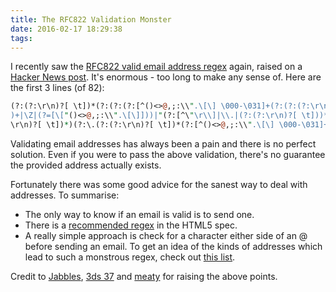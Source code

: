 ```yaml
---
title: The RFC822 Validation Monster
date: 2016-02-17 18:29:38
tags:
---
```

I recently saw the [RFC822 valid email address regex][1] again, raised on a [Hacker News post][2]. It's enormous - too long to make any sense of. Here are the first 3 lines (of 82):

``` perl
(?:(?:\r\n)?[ \t])*(?:(?:(?:[^()<>@,;:\\".\[\] \000-\031]+(?:(?:(?:\r\n)?[ \t]
)+|\Z|(?=[\["()<>@,;:\\".\[\]]))|"(?:[^\"\r\\]|\\.|(?:(?:\r\n)?[ \t]))*"(?:(?:
\r\n)?[ \t])*)(?:\.(?:(?:\r\n)?[ \t])*(?:[^()<>@,;:\\".\[\] \000-\031]+(?:(?:(
```

Validating email addresses has always been a pain and there is no perfect solution. Even if you were to pass the above validation, there's no guarantee the provided address actually exists.

Fortunately there was some good advice for the sanest way to deal with addresses. To summarise:

* The only way to know if an email is valid is to send one.
* There is a [recommended regex][3] in the HTML5 spec.
* A really simple approach is check for a character either side of an @ before sending an email.
To get an idea of the kinds of addresses which lead to such a monstrous regex, check out [this list][7].

Credit to [Jabbles][4], [3ds 37][5] and [meaty][6] for raising the above points.

[1]: http://www.ex-parrot.com/~pdw/Mail-RFC822-Address.html
[2]: https://news.ycombinator.com/item?id=4793353
[3]: http://www.whatwg.org/specs/web-apps/current-work/multipage/forms.html#valid-e-mail-address
[4]: https://news.ycombinator.com/item?id=4793498
[5]: https://news.ycombinator.com/item?id=4793627
[6]: https://news.ycombinator.com/item?id=4793504
[7]: https://web.archive.org/web/20120830115453/http://isemail.info/_system/is_email/test/?all
